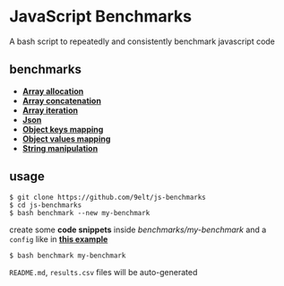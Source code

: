 
# JavaScript Benchmarks

A bash script to repeatedly and consistently benchmark javascript code 

## benchmarks

* [**Array allocation**](/benchmarks/array-allocation)
* [**Array concatenation**](/benchmarks/array-concatenation)
* [**Array iteration**](/benchmarks/array-iteration)
* [**Json**](/benchmarks/json)
* [**Object keys mapping**](/benchmarks/object-keys-mapping)
* [**Object values mapping**](/benchmarks/object-values-mapping)
* [**String manipulation**](/benchmarks/string-manipulation)

## usage

```
$ git clone https://github.com/9elt/js-benchmarks
$ cd js-benchmarks
$ bash benchmark --new my-benchmark
```

create some **code snippets** inside *benchmarks/my-benchmark* and a `config` like in [**this example**](/benchmarks/string-manipulation)

```
$ bash benchmark my-benchmark
```

`README.md`, `results.csv` files will be auto-generated
